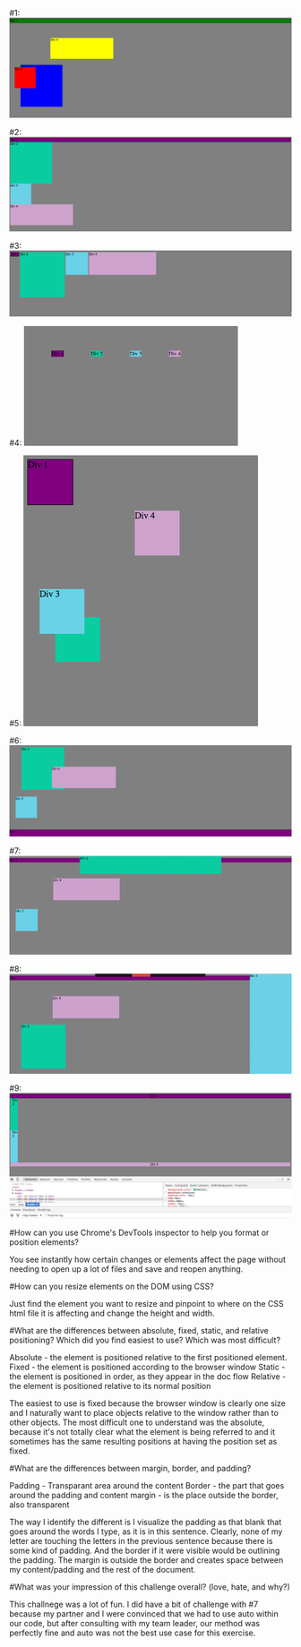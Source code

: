 #1:
![Alt Text](imgs/1.png)

#2:
![Alt Text](imgs/2.png)

#3:
![Alt Text](imgs/3.png)

#4:
![Alt Text](imgs/4.png)

#5:
![Alt Text](imgs/5.png)

#6:
![Alt Text](imgs/6.png)

#7:
![Alt Text](imgs/7.png)

#8:
![Alt Text](imgs/8.png)

#9: 
![Alt Text](imgs/9.png)



#How can you use Chrome's DevTools inspector to help you format or position elements?

You see instantly how certain changes or elements affect the page without needing to open up a lot of files and save and reopen anything.

#How can you resize elements on the DOM using CSS?

Just find the element you want to resize and pinpoint to where on the CSS html file it is affecting and change the height and width. 


#What are the differences between absolute, fixed, static, and relative positioning? Which did you find easiest to use? Which was most difficult?

Absolute - the element is positioned relative to the first positioned element. 
Fixed - the element is positioned according to the browser window
Static - the element is positioned in order, as they appear in the doc flow
Relative - the element is positioned relative to its normal position

The easiest to use is fixed because the browser window is clearly one size and I naturally want to place objects relative to the window rather than to other objects. The most difficult one to understand was the absolute, because it's not totally clear what the element is being referred to and it sometimes has the same resulting positions at having the position set as fixed. 


#What are the differences between margin, border, and padding?

Padding - Transparant area around the content 
Border - the part that goes around the padding and content 
margin - is the place outside the border, also transparent 

The way I identify the different is I visualize the padding as that blank that goes around the words I type, as it is in this sentence. Clearly, none of my letter are touching the letters in the previous sentence because there is some kind of padding. And the border if it were visible would be outlining the padding. The margin is outside the border and creates space between my content/padding and the rest of the document. 


#What was your impression of this challenge overall? (love, hate, and why?)

This challnege was a lot of fun. I did have a bit of challenge with #7 because my partner and I were convinced that we had to use auto within our code, but after consulting with my team leader, our method was perfectly fine and auto was not the best use case for this exercise. 

